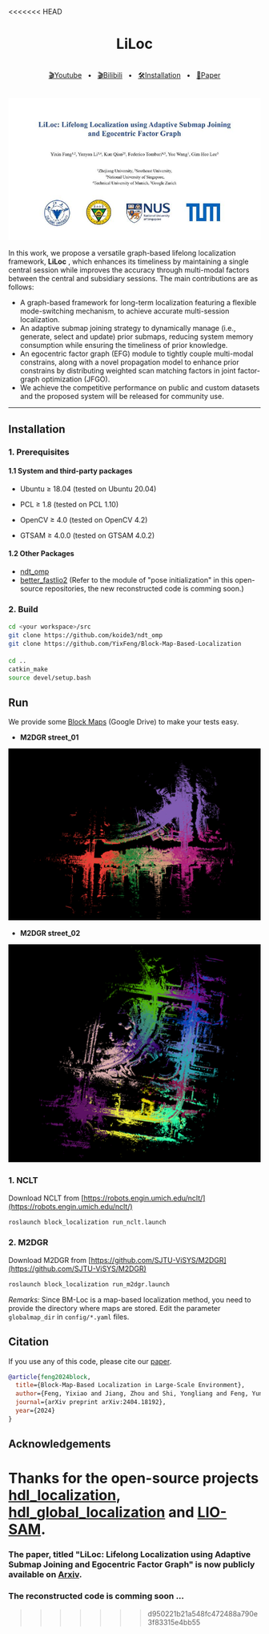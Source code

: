 <<<<<<< HEAD
<div align="center">
    <h1>LiLoc</h1>
    <br />
    <a href=https://www.youtube.com/watch?v=txBE5ZRduEw>🎬Youtube</a>
    <span>&nbsp;&nbsp;•&nbsp;&nbsp;</span>
    <a href=https://www.bilibili.com/video/BV1uatkeFEWL/?vd_source=7936e3be9727382a31661ae25224c8ad>🎬Bilibili</a>
    <span>&nbsp;&nbsp;•&nbsp;&nbsp;</span>
    <a href="https://github.com/YixFeng/Block-Map-Based-Localization/blob/main/README.md#Installation">🛠️Installation</a>
    <span>&nbsp;&nbsp;•&nbsp;&nbsp;</span>
    <a href=https://arxiv.org/abs/2409.10172>📑Paper</a>
  <br />
  <br />
</div>

![BMLoc_cover](doc/liloc.png)

In this work, we propose a versatile graph-based lifelong localization framework, <strong>LiLoc</strong> , which enhances its timeliness by maintaining a single central session while improves the accuracy through multi-modal factors between the central and subsidiary sessions. The main contributions are as follows:

- A graph-based framework for long-term localization featuring a flexible mode-switching mechanism, to achieve accurate multi-session localization.
- An adaptive submap joining strategy to dynamically manage (i.e., generate, select and update) prior submaps, reducing system memory consumption while ensuring the timeliness of prior knowledge.
- An egocentric factor graph (EFG) module to tightly couple multi-modal constrains, along with a novel propagation model to enhance  prior constrains by distributing weighted scan matching factors in joint factor-graph optimization (JFGO). 
- We achieve the competitive performance on public and custom datasets and the proposed system will be released for community use.


***
## Installation
### 1. Prerequisites
#### 1.1 System and third-party packages
- Ubuntu $\geq$ 18.04 (tested on Ubuntu 20.04)

- PCL $\geq$ 1.8 (tested on PCL 1.10)

- OpenCV $\geq$ 4.0 (tested on OpenCV 4.2)

- GTSAM $\geq$ 4.0.0 (tested on GTSAM 4.0.2)

#### 1.2 Other Packages
- [ndt_omp](https://github.com/koide3/ndt_omp)
- [better_fastlio2](https://github.com/Yixin-F/better_fastlio2) (Refer to the module of "pose initialization" in this open-source repositories, the new reconstructed code is comming soon.)

### 2. Build
```bash
cd <your workspace>/src
git clone https://github.com/koide3/ndt_omp
git clone https://github.com/YixFeng/Block-Map-Based-Localization

cd ..
catkin_make
source devel/setup.bash
```

## Run
We provide some [Block Maps](https://drive.google.com/file/d/1Z2K56jTkMOouZhM4c9JhPvqyDxGFiXSY/view?usp=drive_link) (Google Drive) to make your tests easy. 

- **M2DGR street_01**
  
![m2dgr_street_01](figs/m2dgr_street_01.png)

- **M2DGR street_02**

![m2dgr_street_02](figs/m2dgr_street_02.png)

### 1. NCLT
Download NCLT from [https://robots.engin.umich.edu/nclt/](https://robots.engin.umich.edu/nclt/)
```bash
roslaunch block_localization run_nclt.launch
```

### 2. M2DGR
Download M2DGR from [https://github.com/SJTU-ViSYS/M2DGR](https://github.com/SJTU-ViSYS/M2DGR)
```bash
roslaunch block_localization run_m2dgr.launch
```
*Remarks:*
Since BM-Loc is a map-based localization method, you need to provide the directory where maps are stored. Edit the parameter `globalmap_dir` in `config/*.yaml` files. 


## Citation
If you use any of this code, please cite our [paper](https://arxiv.org/pdf/2404.18192).

```bibtex
@article{feng2024block,
  title={Block-Map-Based Localization in Large-Scale Environment},
  author={Feng, Yixiao and Jiang, Zhou and Shi, Yongliang and Feng, Yunlong and Chen, Xiangyu and Zhao, Hao and Zhou, Guyue},
  journal={arXiv preprint arXiv:2404.18192},
  year={2024}
}
```

## Acknowledgements
Thanks for the open-source projects [hdl_localization](https://github.com/koide3/hdl_localization), [hdl_global_localization](https://github.com/koide3/hdl_localization) and [LIO-SAM](https://github.com/TixiaoShan/LIO-SAM).
=======
### The paper, titled "LiLoc: Lifelong Localization using Adaptive Submap Joining and Egocentric Factor Graph" is now publicly available on [Arxiv](https://arxiv.org/abs/2409.10172).

### The reconstructed code is comming soon ...
>>>>>>> d950221b21a548fc472488a790e3f83315e4bb55
